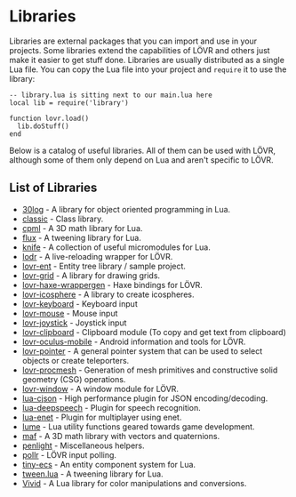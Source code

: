Libraries
===

Libraries are external packages that you can import and use in your projects.  Some libraries extend
the capabilities of LÖVR and others just make it easier to get stuff done.  Libraries are usually
distributed as a single Lua file.  You can copy the Lua file into your project and `require` it to
use the library:

    -- library.lua is sitting next to our main.lua here
    local lib = require('library')

    function lovr.load()
      lib.doStuff()
    end

Below is a catalog of useful libraries.  All of them can be used with LÖVR, although some of them
only depend on Lua and aren't specific to LÖVR.

List of Libraries
---

- [30log](https://github.com/Yonaba/30log) - A library for object oriented programming in Lua.
- [classic](https://github.com/rxi/classic) - Class library.
- [cpml](https://github.com/excessive/cpml) - A 3D math library for Lua.
- [flux](https://github.com/rxi/flux) - A tweening library for Lua.
- [knife](https://github.com/airstruck/knife) - A collection of useful micromodules for Lua.
- [lodr](https://github.com/mcclure/lodr) - A live-reloading wrapper for LÖVR.
- [lovr-ent](https://github.com/mcclure/lovr-ent) - Entity tree library / sample project.
- [lovr-grid](https://github.com/bjornbytes/lovr-grid) - A library for drawing grids.
- [lovr-haxe-wrappergen](https://github.com/excessive/lovr-haxe-wrappergen) - Haxe bindings for LÖVR.
- [lovr-icosphere](https://github.com/bjornbytes/lovr-icosphere) - A library to create icospheres.
- [lovr-keyboard](https://github.com/bjornbytes/lovr-keyboard) - Keyboard input
- [lovr-mouse](https://github.com/bjornbytes/lovr-mouse) - Mouse input
- [lovr-joystick](https://github.com/Rabios/lovr-joystick) - Joystick input
- [lovr-clipboard](https://github.com/Rabios/lovr-clipboard) - Clipboard module (To copy and get text from clipboard)
- [lovr-oculus-mobile](https://github.com/mcclure/lovr-oculus-mobile) - Android information and
  tools for LÖVR.
- [lovr-pointer](https://github.com/bjornbytes/lovr-pointer) - A general pointer system that can be
  used to select objects or create teleporters.
- [lovr-procmesh](http://github.com/jmiskovic/lovr-procmesh) - Generation of mesh primitives and
  constructive solid geometry (CSG) operations.
- [lovr-window](https://github.com/Papaew/lovr-window) - A window module for LÖVR.
- [lua-cjson](https://github.com/bjornbytes/lua-cjson) - High performance plugin for JSON
  encoding/decoding.
- [lua-deepspeech](https://github.com/bjornbytes/lua-deepspeech) - Plugin for speech recognition.
- [lua-enet](https://github.com/bjornbytes/lua-enet) - Plugin for multiplayer using enet.
- [lume](https://github.com/rxi/lume) - Lua utility functions geared towards game development.
- [maf](https://github.com/bjornbytes/maf) - A 3D math library with vectors and quaternions.
- [penlight](https://github.com/lunarmodules/Penlight) - Miscellaneous helpers.
- [pollr](https://github.com/ulydev/pollr) - LÖVR input polling.
- [tiny-ecs](https://github.com/bakpakin/tiny-ecs) - An entity component system for Lua.
- [tween.lua](https://github.com/kikito/tween.lua) - A tweening library for Lua.
- [Vivid](https://github.com/WetDesertRock/vivid) - A Lua library for color manipulations and
  conversions.
